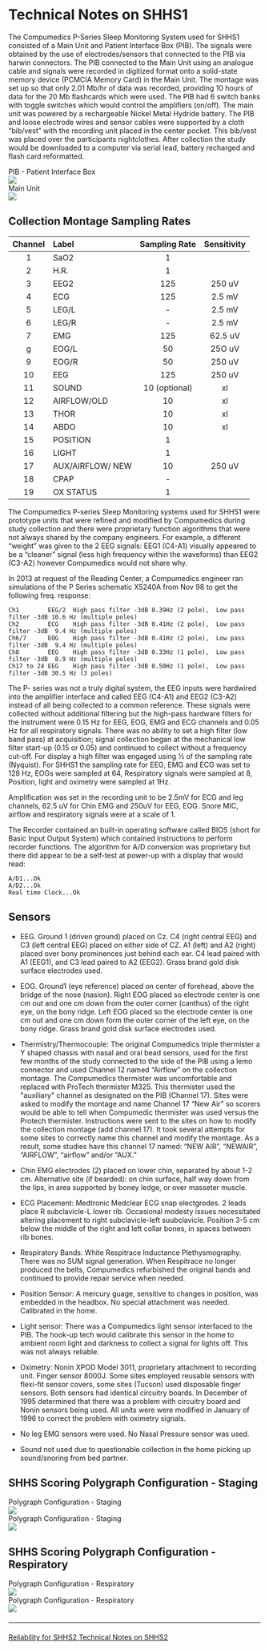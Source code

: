 # Technical Notes on SHHS1

The Compumedics P-Series Sleep Monitoring System used for SHHS1 consisted of a Main Unit and Patient Interface Box (PIB). The signals were obtained by the use of electrodes/sensors that  connected to the PIB via harwin connectors. The PIB connected to the Main Unit using an analogue cable and  signals were recorded in digitized format onto a solid-state memory device (PCMCIA Memory Card) in the Main Unit. The montage was set up so that only 2.01 Mb/hr of data was recorded, providing 10 hours of data for the 20 Mb flashcards which were used.   The PIB had 6 switch banks with toggle switches which would control the amplifiers (on/off). The main unit was powered by a rechargeable Nickel Metal Hydride battery. The PIB and loose electrode wires and sensor cables were supported by a cloth “bib/vest” with the recording unit placed in the center pocket. This bib/vest was placed over the participants nightclothes. After collection the study would be downloaded to a computer via serial lead, battery recharged and flash card reformatted.

<div class="row">
  <div class="col-xs-12 col-sm-6">
    <div class="panel panel-default">
      <div class="panel-heading">
        <span class="panel-title">PIB - Patient Interface Box</span>
      </div>
      <div class="center">
        <a href=":images_path:/psge/psge01.png?inline=1">
          <img src=":images_path:/psge/psge01.png">
        </a>
      </div>
    </div>
  </div>
  <div class="col-xs-12 col-sm-6">
    <div class="panel panel-default">
      <div class="panel-heading">
        <span class="panel-title">Main Unit</span>
      </div>
      <div class="center">
        <a href=":images_path:/psge/psge02.png?inline=1">
          <img src=":images_path:/psge/psge02.png">
        </a>
      </div>
    </div>
  </div>
</div>

## Collection Montage Sampling Rates

|  Channel  |  Label             |  Sampling Rate   |  Sensitivity  |
|:---------:|:-------------------|:----------------:|:-------------:|
| 1         |  SaO2              |    1             |               |
| 2         |  H.R.              |    1             |               |
| 3         |  EEG2              |  125             |  250  uV      |
| 4         |  ECG               |  125             |   2.5 mV      |
| 5         |  LEG/L             |   -              |   2.5 mV      |
| 6         |  LEG/R             |   -              |   2.5 mV      |
| 7         |  EMG               |  125             |  62.5 uV      |
| g         |  EOG/L             |   50             |  25O  uV      |
| 9         |  EOG/R             |   50             |  250  uV      |
| 10        |  EEG               |  125             |  250  uV      |
| 11        |  SOUND             |   10 (optional)  |       xl      |
| 12        |  AIRFLOW/OLD       |   10             |       xl      |
| 13        |  THOR              |   10             |       xl      |
| 14        |  ABDO              |   10             |       xl      |
| 15        |  POSITION          |    1             |               |
| 16        |  LIGHT             |    1             |               |
| 17        |  AUX/AlRFLOW/ NEW  |   10             |  250 uV       |
| 18        |  CPAP              |   -              |               |
| 19        |  OX STATUS         |    1             |               |



The Compumedics P-series Sleep Monitoring systems used for SHHS1 were prototype units that were refined and modified by Compumedics during study collection and there were  proprietary function algorithms that were not always shared by the company engineers. For example, a different “weight” was given to the 2 EEG signals: EEG1 (C4-A1) visually appeared to be a “cleaner” signal (less high frequency within the waveforms) than EEG2 (C3-A2) however Compumedics would not share why.

In 2013 at request of the Reading Center, a Compumedics engineer ran simulations of the P Series schematic X5240A from Nov 98 to get the following freq. response:

```
Ch1        EEG/2  High pass filter -3dB 0.39Hz (2 pole),  Low pass filter -3dB 10.6 Hz (multiple poles)
Ch2        ECG    High pass filter -3dB 0.41Hz (2 pole),  Low pass filter -3dB  9.4 Hz (multiple poles)
Ch6/7      EOG    High pass filter -3dB 0.41Hz (2 pole),  Low pass filter -3dB  9.4 Hz (multiple poles)
Ch8        EEG    High pass filter -3dB 0.33Hz (1 pole),  Low pass filter -3dB  8.9 Hz (multiple poles)
Ch17 to 24 EEG    High pass filter -3dB 0.50Hz (1 pole),  Low pass filter -3dB 30.5 Hz (3 poles)
```

The P- series was not a truly digital system, the EEG inputs were hardwired into the amplifier interface and called EEG (C4-A1) and EEG2 (C3-A2) instead of all being collected to a common reference.  These signals were collected without additional filtering but the high-pass hardware filters for the instrument were 0.15 Hz for EEG, EOG, EMG and ECG channels and 0.05 Hz for all respiratory signals.  There was no ability to set a high filter (low band pass) at acquisition; signal collection began at the mechanical low filter start-up (0.15 or 0.05) and continued to collect without a frequency cut-off.  For display a high filter was engaged using ½ of the sampling rate (Nyquist).  For SHHS1 the sampling rate for EEG, EMG and ECG was set to 128 Hz,  EOGs were sampled at 64, Respiratory signals were sampled at 8, Position, light and oximetry were sampled at 1Hz.

Amplification was set in the recording unit to be 2.5mV for ECG and leg channels, 62.5 uV for Chin EMG and 250uV for EEG, EOG.  Snore MIC, airflow and respiratory signals were at a scale of 1.

The Recorder contained an built-in operating software called BIOS (short for Basic Input Output System) which contained instructions to perform recorder functions.  The algorithm for A/D conversion was proprietary but there did appear to be a self-test at power-up with a display that would read:

```
A/D1...Ok
A/D2...Ok
Real time Clock...Ok
```

## Sensors

- EEG. Ground 1 (driven ground) placed on Cz.  C4 (right central EEG) and C3 (left central EEG) placed on either side of CZ.  A1 (left) and A2 (right) placed over bony prominences just behind each ear.  C4 lead paired with A1 (EEG1), and C3 lead paired to A2 (EEG2).  Grass brand gold disk surface electrodes used.

- EOG. Ground1 (eye reference) placed on center of forehead, above the bridge of the nose (nasion).  Right EOG placed so electrode center is one cm out and one cm down from the outer corner (canthus) of the right eye, on the bony ridge.  Left EOG placed so the electrode center is one cm out and one cm down form the outer corner of the left eye, on the bony ridge.  Grass brand gold disk surface electrodes  used.

- Thermistry/Thermocouple:  The original Compumedics triple thermister a Y shaped chassis with nasal and oral bead sensors, used for the first few months of the study connected to  the side of the PIB using a lemo connector and used Channel 12 named “Airflow” on the collection montage.   The Compumedics thermister was uncomfortable and replaced with ProTech  thermister M325.  This thermister  used the "auxiliary" channel as designated on the PIB (Channel 17).   Sites were asked to modify the montage and name Channel 17 “New Air” so scorers  would be able to tell when Compumedic thermister was used versus the Protech thermister.   Instructions were sent to the sites on how to modify the collection montage (add channel 17).  It took several attempts for some sites to correctly name this channel and modify the montage.  As a result, some studies have this channel 17 named:   “NEW AIR”, “NEWAIR”, “AIRFLOW”, “airflow” and/or “AUX.”

- Chin EMG electrodes (2) placed on lower chin, separated by about 1-2 cm.  Alternative site (if bearded): on chin surface, half way down from the lips, in area supported by boney ledge, or over masseter muscle.

- ECG Placement: Medtronic Medclear ECG snap electgrodes.  2 leads place R subclavicle-L lower rib. Occasional modesty issues necessitated altering placement to right subclavicle-left suubclavicle.  Position 3-5 cm below the middle of the right and left collar bones, in spaces between rib bones.

- Respiratory Bands:  White Respitrace Inductance Plethysmography.  There was no SUM signal generation.  When Respitrace no longer produced the belts, Compumedics refurbished the original bands and continued to provide repair service when needed.

- Position Sensor:  A mercury guage, sensitive to changes in position, was embedded in the headbox.  No special attachment was needed.  Calibrated in the home.

- Light sensor:  There was a Compumedics light sensor interfaced to the PIB.  The hook-up tech would calibrate this sensor in the home to ambient room light and darkness to collect a signal for lights off.  This was not always reliable.

- Oximetry:  Nonin XPOD Model 3011, proprietary attachment to recording unit.  Finger sensor 8000J. Some sites employed reusable sensors with flexi-fit sensor covers, some sites (Tucson) used disposable finger sensors.  Both sensors had identical circuitry boards.  In December of 1995 determined that there was a problem with circuitry board and Nonin sensors being used.  All units were were modified in January of 1996 to correct the problem with oximetry signals.

- No leg EMG sensors were used.   No Nasal Pressure sensor was used.

- Sound not used due to questionable collection in the home picking up sound/snoring from bed partner.

## SHHS Scoring Polygraph Configuration - Staging

<div class="row">
  <div class="col-xs-12 col-sm-6">
    <div class="panel panel-default">
      <div class="panel-heading">
        <span class="panel-title">Polygraph Configuration - Staging</span>
      </div>
      <div class="center">
        <a href=":images_path:/psge/psge03.png?inline=1">
          <img src=":images_path:/psge/psge03.png">
        </a>
      </div>
    </div>
  </div>
  <div class="col-xs-12 col-sm-6">
    <div class="panel panel-default">
      <div class="panel-heading">
        <span class="panel-title">Polygraph Configuration - Staging</span>
      </div>
      <div class="center">
        <a href=":images_path:/psge/psge04.png?inline=1">
          <img src=":images_path:/psge/psge04.png">
        </a>
      </div>
    </div>
  </div>
</div>

## SHHS Scoring Polygraph Configuration - Respiratory


<div class="row">
  <div class="col-xs-12 col-sm-6">
    <div class="panel panel-default">
      <div class="panel-heading">
        <span class="panel-title">Polygraph Configuration - Respiratory</span>
      </div>
      <div class="center">
        <a href=":images_path:/psge/psge05.png?inline=1">
          <img src=":images_path:/psge/psge05.png">
        </a>
      </div>
    </div>
  </div>
  <div class="col-xs-12 col-sm-6">
    <div class="panel panel-default">
      <div class="panel-heading">
        <span class="panel-title">Polygraph Configuration - Respiratory</span>
      </div>
      <div class="center">
        <a href=":images_path:/psge/psge06.png?inline=1">
          <img src=":images_path:/psge/psge06.png">
        </a>
      </div>
    </div>
  </div>
</div>


<hr class="soften" style="margin-top: 20px;margin-bottom: 20px;"/>

<div class="center">
<div class="btn-group">
  <a href=":pages_path:/3-reliability-shhs2.md" class="btn btn-default">
    <span class="glyphicon glyphicon-chevron-left"></span>
    Reliability for SHHS2
  </a>

  <a href=":pages_path:/4-equipment-shhs2.md" class="btn btn-success">
    Technical Notes on SHHS2
    <span class="glyphicon glyphicon-chevron-right"></span>
  </a>
</div>
</div>
